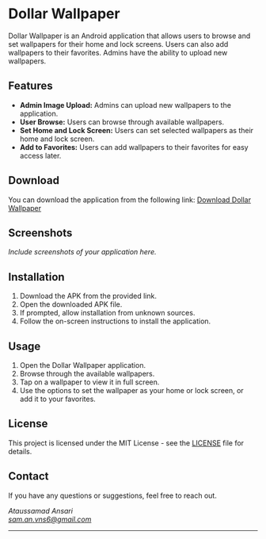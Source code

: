 # Dollar Wallpaper

Dollar Wallpaper is an Android application that allows users to browse and set wallpapers for their home and lock screens. Users can also add wallpapers to their favorites. Admins have the ability to upload new wallpapers.

## Features

- **Admin Image Upload:** Admins can upload new wallpapers to the application.
- **User Browse:** Users can browse through available wallpapers.
- **Set Home and Lock Screen:** Users can set selected wallpapers as their home and lock screen.
- **Add to Favorites:** Users can add wallpapers to their favorites for easy access later.

## Download

You can download the application from the following link:
[Download Dollar Wallpaper](https://drive.google.com/file/d/1Zfi_dgpRvt6ppt-bCzCk1eaHtTAosvbZ/view?usp=drive_link)

## Screenshots

*Include screenshots of your application here.*

## Installation

1. Download the APK from the provided link.
2. Open the downloaded APK file.
3. If prompted, allow installation from unknown sources.
4. Follow the on-screen instructions to install the application.

## Usage

1. Open the Dollar Wallpaper application.
2. Browse through the available wallpapers.
3. Tap on a wallpaper to view it in full screen.
4. Use the options to set the wallpaper as your home or lock screen, or add it to your favorites.

## License

This project is licensed under the MIT License - see the [LICENSE](LICENSE) file for details.

## Contact

If you have any questions or suggestions, feel free to reach out.

*Ataussamad Ansari*  
*sam.an.vns6@gmail.com*

---
